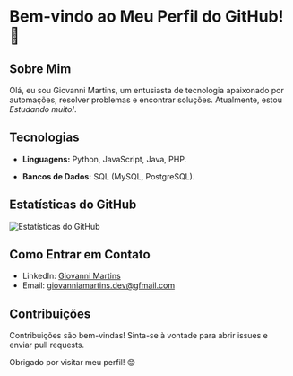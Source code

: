 # Bem-vindo ao Meu Perfil do GitHub! 👋

## Sobre Mim

Olá, eu sou Giovanni Martins, um entusiasta de tecnologia apaixonado por automações, resolver problemas e encontrar soluções. Atualmente, estou *Estudando muito!*.

## Tecnologias

- **Linguagens:** Python, JavaScript, Java, PHP.

- **Bancos de Dados:** SQL (MySQL, PostgreSQL).

## Estatísticas do GitHub

![Estatísticas do GitHub](https://github-readme-stats.vercel.app/api?username=giomartinsdev&show_icons=true&theme=radical)

## Como Entrar em Contato

- LinkedIn: [Giovanni Martins](https://www.linkedin.com/in/giovannidealmeidamartins/)
- Email: giovanniamartins.dev@gfmail.com

## Contribuições

Contribuições são bem-vindas! Sinta-se à vontade para abrir issues e enviar pull requests.

Obrigado por visitar meu perfil! 😊
